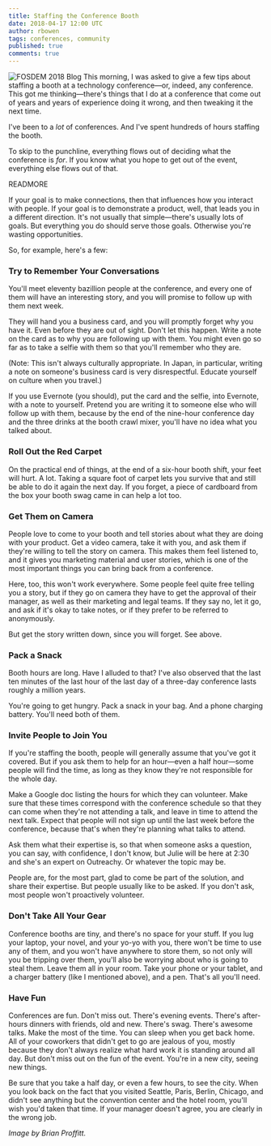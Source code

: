 ```yaml
---
title: Staffing the Conference Booth
date: 2018-04-17 12:00 UTC
author: rbowen
tags: conferences, community
published: true
comments: true
---
```


![FOSDEM 2018 Blog](blog/fosdem_booth.jpg) This morning, I was asked to give a few tips about staffing a booth at a technology conference&mdash;or, indeed, any conference. This got me thinking&mdash;there's things that I do at a conference that come out of years and years of experience doing it wrong, and then tweaking it the next time.

I've been to a *lot* of conferences. And I've spent hundreds of hours staffing the booth.

To skip to the punchline, everything flows out of deciding what the conference is *for*. If you know what you hope to get out of the event, everything else flows out of that.

READMORE

If your goal is to make connections, then that influences how you interact with people. If your goal is to demonstrate a product, well, that leads you in a different direction. It's not usually that simple&mdash;there's usually lots of goals. But everything you do should serve those goals. Otherwise you're wasting opportunities.

So, for example, here's a few:

### Try to Remember Your Conversations

You'll meet eleventy bazillion people at the conference, and every one of them will have an interesting story, and you will promise to follow up with them next week.

They will hand you a business card, and you will promptly forget why you have it. Even before they are out of sight. Don't let this happen. Write a note on the card as to why you are following up with them. You might even go so far as to take a selfie with them so that you'll remember who they are.

(Note: This isn't always culturally appropriate. In Japan, in particular, writing a note on someone's business card is very disrespectful. Educate yourself on culture when you travel.)

If you use Evernote (you should), put the card and the selfie, into Evernote, with a note to yourself. Pretend you are writing it to someone else who will follow up with them, because by the end of the nine-hour conference day and the three drinks at the booth crawl mixer, you'll have no idea what you talked about.

### Roll Out the Red Carpet

On the practical end of things, at the end of a six-hour booth shift, your feet will hurt. A lot. Taking a square foot of carpet lets you survive that and still be able to do it again the next day. If you forget, a piece of cardboard from the box your booth swag came in can help a lot too.

### Get Them on Camera

People love to come to your booth and tell stories about what they are doing with your product. Get a video camera, take it with you, and ask them if they're willing to tell the story on camera. This makes them feel listened to, and it gives you marketing material and user stories, which is one of the most important things you can bring back from a conference.

Here, too, this won't work everywhere. Some people feel quite free telling you a story, but if they go on camera they have to get the approval of their manager, as well as their marketing and legal teams. If they say no, let it go, and ask if it's okay to take notes, or if they prefer to be referred to anonymously.

But get the story written down, since you will forget. See above.

### Pack a Snack

Booth hours are long. Have I alluded to that? I've also observed that the last ten minutes of the last hour of the last day of a three-day conference lasts roughly a million years.

You're going to get hungry. Pack a snack in your bag. And a phone charging battery. You'll need both of them.

### Invite People to Join You

If you're staffing the booth, people will generally assume that you've got it covered. But if you ask them to help for an hour&mdash;even a half hour&mdash;some people will find the time, as long as they know they're not responsible for the whole day.

Make a Google doc listing the hours for which they can volunteer. Make sure that these times correspond with the conference schedule so that they can come when they're not attending a talk, and leave in time to attend the next talk. Expect that people will not sign up until the last week before the conference, because that's when they're planning what talks to attend.

Ask them what their expertise is, so that when someone asks a question, you can say, with confidence, I don't know, but Julie will be here at 2:30 and she's an expert on Outreachy. Or whatever the topic may be.

People are, for the most part, glad to come be part of the solution, and share their expertise. But people usually like to be asked. If you don't ask, most people won't proactively volunteer.

### Don't Take All Your Gear

Conference booths are tiny, and there's no space for your stuff. If you lug your laptop, your novel, and your yo-yo with you, there won't be time to use any of them, and you won't have anywhere to store them, so not only will you be tripping over them, you'll also be worrying about who is going to steal them. Leave them all in your room. Take your phone or your tablet, and a charger battery (like I mentioned above), and a pen. That's all you'll need.

### Have Fun

Conferences are fun. Don't miss out. There's evening events. There's after-hours dinners with friends, old and new. There's swag. There's awesome talks. Make the most of the time. You can sleep when you get back home. All of your coworkers that didn't get to go are jealous of you, mostly because they don't always realize what hard work it is standing around all day. But don't miss out on the fun of the event. You're in a new city, seeing new things.

Be sure that you take a half day, or even a few hours, to see the city. When you look back on the fact that you visited Seattle, Paris, Berlin, Chicago, and didn't see anything but the convention center and the hotel room, you'll wish you'd taken that time. If your manager doesn't agree, you are clearly in the wrong job.

*Image by Brian Proffitt.*
